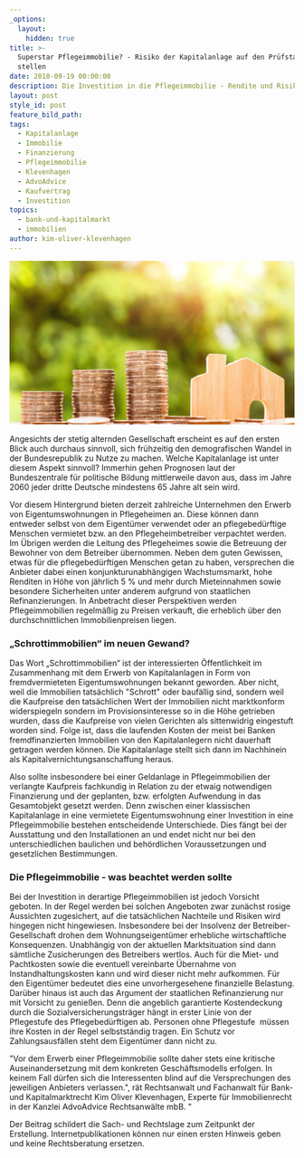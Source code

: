 ```yaml
---
_options:
  layout:
    hidden: true
title: >-
  Superstar Pflegeimmobilie? - Risiko der Kapitalanlage auf den Prüfstand
  stellen
date: 2018-09-19 00:00:00
description: Die Investition in die Pflegeimmobilie - Rendite und Risiko
layout: post
style_id: post
feature_bild_path:
tags:
  - Kapitalanlage
  - Immobilie
  - Finanzierung
  - Pflegeimmobilie
  - Klevenhagen
  - AdvoAdvice
  - Kaufvertrag
  - Investition
topics:
  - bank-und-kapitalmarkt
  - immobilien
author: kim-oliver-klevenhagen
---
```


![](/uploads/money-2724245-1920.jpg)

Angesichts der stetig alternden Gesellschaft erscheint es auf den ersten Blick auch durchaus sinnvoll, sich frühzeitig den demografischen Wandel in der Bundesrepublik zu Nutze zu machen. Welche Kapitalanlage ist unter diesem Aspekt sinnvoll? Immerhin gehen Prognosen laut der Bundeszentrale für politische Bildung mittlerweile davon aus, dass im Jahre 2060 jeder dritte Deutsche mindestens 65 Jahre alt sein wird.

Vor diesem Hintergrund bieten derzeit zahlreiche Unternehmen den Erwerb von Eigentumswohnungen in Pflegeheimen an. Diese können dann entweder selbst von dem Eigentümer verwendet oder an pflegebedürftige Menschen vermietet bzw. an den Pflegeheimbetreiber verpachtet werden. Im Übrigen werden die Leitung des Pflegeheimes sowie die Betreuung der Bewohner von dem Betreiber übernommen. Neben dem guten Gewissen, etwas für die pflegebedürftigen Menschen getan zu haben, versprechen die Anbieter dabei einen konjunkturunabhängigen Wachstumsmarkt, hohe Renditen in Höhe von jährlich 5 % und mehr durch Mieteinnahmen sowie besondere Sicherheiten unter anderem aufgrund von staatlichen Refinanzierungen. In Anbetracht dieser Perspektiven werden Pflegeimmobilien regelmäßig zu Preisen verkauft, die erheblich über den durchschnittlichen Immobilienpreisen liegen.

### „Schrottimmobilien“ im neuen Gewand?

Das Wort „Schrottimmobilien“ ist der interessierten Öffentlichkeit im Zusammenhang mit dem Erwerb von Kapitalanlagen in Form von fremdvermieteten Eigentumswohnungen bekannt geworden. Aber nicht, weil die Immobilien tatsächlich "Schrott" oder baufällig sind, sondern weil die Kaufpreise den tatsächlichen Wert der Immobilien nicht marktkonform widerspiegeln sondern im Provisionsinteresse so in die Höhe getrieben wurden, dass die Kaufpreise von vielen Gerichten als sittenwidrig eingestuft worden sind. Folge ist, dass die laufenden Kosten der meist bei Banken fremdfinanzierten Immobilien von den Kapitalanlegern nicht dauerhaft getragen werden können. Die Kapitalanlage stellt sich dann im Nachhinein als Kapitalvernichtungsanschaffung heraus. 

Also sollte insbesondere bei einer Geldanlage in Pflegeimmobilien der verlangte Kaufpreis fachkundig in Relation zu der etwaig notwendigen Finanzierung und der geplanten, bzw. erfolgten Aufwendung in das Gesamtobjekt gesetzt werden. Denn zwischen einer klassischen Kapitalanlage in eine vermietete Eigentumswohnung einer Investition in eine Pflegeimmobilie bestehen entscheidende Unterschiede. Dies fängt bei der Ausstattung und den Installationen an und endet nicht nur bei den unterschiedlichen baulichen und behördlichen Voraussetzungen und gesetzlichen Bestimmungen. 

### Die Pflegeimmobilie - was beachtet werden sollte

Bei der Investition in derartige Pflegeimmobilien ist jedoch Vorsicht geboten. In der Regel werden bei solchen Angeboten zwar zunächst rosige Aussichten zugesichert, auf die tatsächlichen Nachteile und Risiken wird hingegen nicht hingewiesen. Insbesondere bei der Insolvenz der Betreiber-Gesellschaft drohen dem Wohnungseigentümer erhebliche wirtschaftliche Konsequenzen. Unabhängig von der aktuellen Marktsituation sind dann sämtliche Zusicherungen des Betreibers wertlos. Auch für die Miet- und Pachtkosten sowie die eventuell vereinbarte Übernahme von Instandhaltungskosten kann und wird dieser nicht mehr aufkommen. Für den Eigentümer bedeutet dies eine unvorhergesehene finanzielle Belastung. Darüber hinaus ist auch das Argument der staatlichen Refinanzierung nur mit Vorsicht zu genießen. Denn die angeblich garantierte Kostendeckung durch die Sozialversicherungsträger hängt in erster Linie von der Pflegestufe des Pflegebedürftigen ab. Personen ohne Pflegestufe  müssen ihre Kosten in der Regel selbstständig tragen. Ein Schutz vor Zahlungsausfällen steht dem Eigentümer dann nicht zu.

"Vor dem Erwerb einer Pflegeimmobilie sollte daher stets eine kritische Auseinandersetzung mit dem konkreten Geschäftsmodells erfolgen. In keinem Fall dürfen sich die Interessenten blind auf die Versprechungen des jeweiligen Anbieters verlassen.", rät Rechtsanwalt und Fachanwalt für Bank- und Kapitalmarktrecht Kim Oliver Klevenhagen, Experte für Immobilienrecht in der Kanzlei AdvoAdvice Rechtsanwälte mbB. " 

Der Beitrag schildert die Sach- und Rechtslage zum Zeitpunkt der Erstellung. Internetpublikationen können nur einen ersten Hinweis geben und keine Rechtsberatung ersetzen.
